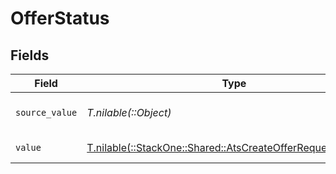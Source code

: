 # OfferStatus


## Fields

| Field                                                                                                                | Type                                                                                                                 | Required                                                                                                             | Description                                                                                                          | Example                                                                                                              |
| -------------------------------------------------------------------------------------------------------------------- | -------------------------------------------------------------------------------------------------------------------- | -------------------------------------------------------------------------------------------------------------------- | -------------------------------------------------------------------------------------------------------------------- | -------------------------------------------------------------------------------------------------------------------- |
| `source_value`                                                                                                       | *T.nilable(::Object)*                                                                                                | :heavy_minus_sign:                                                                                                   | The source value of the offer status.                                                                                | Pending                                                                                                              |
| `value`                                                                                                              | [T.nilable(::StackOne::Shared::AtsCreateOfferRequestDtoValue)](../../models/shared/atscreateofferrequestdtovalue.md) | :heavy_minus_sign:                                                                                                   | The status of the offer.                                                                                             | pending                                                                                                              |
